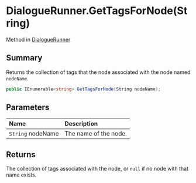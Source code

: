# DialogueRunner.GetTagsForNode(String)

Method in [DialogueRunner](/api/csharp/yarn.unity.dialoguerunner.md)

## Summary


Returns the collection of tags that the node associated with
the node named `nodeName`.


```csharp
public IEnumerable<string> GetTagsForNode(String nodeName);
```

## Parameters

|Name|Description|
|:---|:---|
|`String` nodeName|The name of the node.|

## Returns

The collection of tags associated with the node, or
`null` if no node with that name exists.

